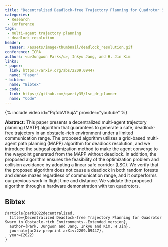 ```yaml
---
title: "Decentralized Deadlock-free Trajectory Planning for Quadrotor Swarm in Obstacle-rich Environments"
categories:
 - Research
 - Conference
tags:
 - multi-agent trajectory planning
 - deadlock resolution
header:
  teaser: /assets/image/thumbnail/deadlock_resolution.gif
conference: ICRA
authors: <u>Jungwon Park</u>, Inkyu Jang, and H. Jin Kim
links:
- paper:
  link: https://arxiv.org/abs/2209.09447
  name: "Paper"
- bibtex:
  name: "Bibtex"
- code:
  link: https://github.com/qwerty35/lsc_dr_planner
  name: "Code"
---
```

{% include video id="PqfdbVfSujA" provider="youtube" %}

**Abstract:** This paper presents a decentralized multi-agent trajectory planning (MATP) algorithm that guarantees to generate a safe, deadlock-free trajectory in an obstacle-rich environment under a limited communication range. The proposed algorithm utilizes a grid-based multi-agent path planning (MAPP) algorithm for deadlock resolution, and we introduce the subgoal optimization method to make the agent converge to the waypoint generated from the MAPP without deadlock. In addition, the proposed algorithm ensures the feasibility of the optimization problem and collision avoidance by adopting a linear safe corridor (LSC). We verify that the proposed algorithm does not cause a deadlock in both random forests and dense mazes regardless of communication range, and it outperforms our previous work in flight time and distance. We validate the proposed algorithm through a hardware demonstration with ten quadrotors.

## Bibtex <a id="bibtex"></a>
```
@article{park2022decentralized,
  title={Decentralized Deadlock-free Trajectory Planning for Quadrotor Swarm in Obstacle-rich Environments--Extended version},
  author={Park, Jungwon and Jang, Inkyu and Kim, H Jin},
  journal={arXiv preprint arXiv:2209.09447},
  year={2022}
}
```




